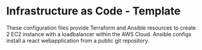 # Infrastructure as Code - Template
These configuration files provide Terraform and Ansible resources to create 2 EC2 instance with a loadbalancer within the AWS Cloud. Ansible configs install a react webapplication from a public git repository.





